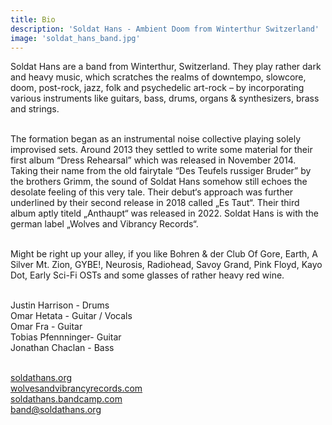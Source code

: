 ```yaml
---
title: Bio
description: 'Soldat Hans - Ambient Doom from Winterthur Switzerland'
image: 'soldat_hans_band.jpg'
---
```


Soldat Hans are a band from Winterthur, Switzerland. They play rather dark and heavy music, which scratches the realms of downtempo, slowcore, doom, post-rock, jazz, folk and psychedelic art-rock – by incorporating various instruments like guitars, bass, drums, organs & synthesizers, brass and strings.<br ><br>

The formation began as an instrumental noise collective playing solely improvised sets. Around 2013 they settled to write some material for their first album “Dress Rehearsal” which was released in November 2014. Taking their name from the old fairytale “Des Teufels russiger Bruder” by the brothers Grimm, the sound of Soldat Hans somehow still echoes the desolate feeling of this very tale. Their debut‘s approach was further underlined by their second release in 2018 called „Es Taut“. Their third album aptly titeld „Anthaupt“ was released in 2022. Soldat Hans is with the german label „Wolves and Vibrancy Records“.<br ><br>

Might be right up your alley, if you like Bohren & der Club Of Gore, Earth, A Silver Mt. Zion, GYBE!, Neurosis, Radiohead, Savoy Grand, Pink Floyd, Kayo Dot, Early Sci-Fi OSTs and some glasses of rather heavy red wine.<br ><br>

Justin Harrison - Drums<br >
Omar Hetata - Guitar / Vocals<br>
Omar Fra - Guitar<br>
Tobias Pfennninger- Guitar<br>
Jonathan Chaclan - Bass<br><br>

[soldathans.org](https://www.soldathans.org)<br>
[wolvesandvibrancyrecords.com](https://wolvesandvibrancyrecords.com)<br>
[soldathans.bandcamp.com](https://soldathans.bandcamp.com)<br>
[band@soldathans.org](mailto:band@soldathans.org)<br><br>
